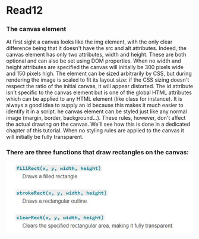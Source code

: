 # Read12
### The canvas element
At first sight a canvas looks like the img element, with the only clear difference being that it doesn't have the src and alt attributes. Indeed, the canvas element has only two attributes, width and height. These are both optional and can also be set using DOM properties. When no width and height attributes are specified the canvas will initially be 300 pixels wide and 150 pixels high. The element can be sized arbitrarily by CSS, but during rendering the image is scaled to fit its layout size: if the CSS sizing doesn't respect the ratio of the initial canvas, it will appear distorted.
The id attribute isn't specific to the canvas element but is one of the global HTML attributes which can be applied to any HTML element (like class for instance). It is always a good idea to supply an id because this makes it much easier to identify it in a script.
he canvas element can be styled just like any normal image (margin, border, background…). These rules, however, don't affect the actual drawing on the canvas. We'll see how this is done in a dedicated chapter of this tutorial. When no styling rules are applied to the canvas it will initially be fully transparent.
### There are three functions that draw rectangles on the canvas:
![NodeTree](Images/12.1.JPG)

